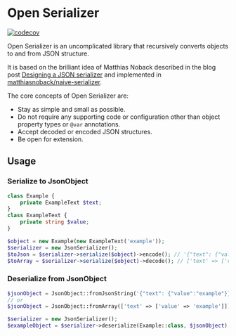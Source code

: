 # Open Serializer

[![codecov](https://codecov.io/gh/open-serializer/open-serializer/branch/main/graph/badge.svg?token=DBL7RGBGFW)](https://codecov.io/gh/open-serializer/open-serializer)

Open Serializer is an uncomplicated library that recursively converts objects to and from JSON structure.

It is based on the brilliant idea of Matthias Noback described in the blog post 
[Designing a JSON serializer](https://matthiasnoback.nl/2017/07/designing-a-json-serializer/) and implemented in 
[matthiasnoback/naive-serializer](https://github.com/matthiasnoback/naive-serializer).

The core concepts of Open Serializer are:
* Stay as simple and small as possible.
* Do not require any supporting code or configuration other than object property types or `@var` annotations.
* Accept decoded or encoded JSON structures.
* Be open for extension.

## Usage

### Serialize to JsonObject

```php
class Example {
    private ExampleText $text;
}
class ExampleText {
    private string $value;
}

$object = new Example(new ExampleText('example'));
$serializer = new JsonSerializer();
$toJson = $serializer->serialize($object)->encode(); // '{"text": {"value":"example"}}'
$toArray = $serializer->serialize($object)->decode(); // ['text' => ['value' => 'example']]
```

### Deserialize from JsonObject

```php
$jsonObject = JsonObject::fromJsonString('{"text": {"value":"example"}}');
// or
$jsonObject = JsonObject::fromArray(['text' => ['value' => 'example']]);

$serializer = new JsonSerializer();
$exampleObject = $serializer->deserialize(Example::class, $jsonObject);
```
